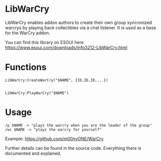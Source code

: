 # LibWarCry

LibWarCry enables addon authors to create their own group syncronized warcrys by playing back collectibles via a chat listener.
It is used as a base for the WarCry addon.

You can find this library on ESOUI here https://www.esoui.com/downloads/info3212-LibWarCry.html

# Functions

```
LibWarCry:CreateWarCry("$NAME", {ID,ID,ID,...})


LibWarCry:PlayWarCry("$NAME")
```

# Usage
```
/p $NAME -> "plays the warcry when you are the leader of the group"
/wc $NAME -> "plays the warcry for yourself"
```

Example: https://github.com/m00nyONE/WarCry

Further details can be found in the source code. Everything there is documented and explained.
